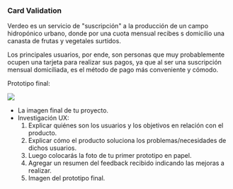 ### Card Validation
Verdeo es un servicio de "suscripción" a la producción de un campo hidropónico urbano, donde por una cuota mensual recibes s domicilio una canasta de frutas y vegetales surtidos.

Los principales usuarios, por ende, son personas que muy probablemente ocupen una tarjeta para realizar sus pagos, ya que al ser una suscripción mensual domiciliada, es el método de pago más conveniente y cómodo.

Prototipo final:

![](pics/final.jpg)


* La imagen final de tu proyecto.
* Investigación UX:
  1. Explicar quiénes son los usuarios y los objetivos en relación con el
    producto.
  2. Explicar cómo el producto soluciona los problemas/necesidades de dichos
    usuarios.
  3. Luego colocarás la foto de tu primer prototipo en papel.
  4. Agregar un resumen del feedback recibido indicando las mejoras a realizar.
  5. Imagen del prototipo final.

